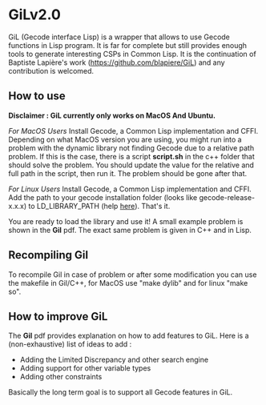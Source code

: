 # GiLv2.0

GiL (Gecode interface Lisp) is a wrapper that allows to use Gecode functions in Lisp program. It is far for complete but still provides enough tools to generate interesting CSPs in Common Lisp. It is the continuation of Baptiste Lapière's work (https://github.com/blapiere/GiL) and any contribution is welcomed.

## How to use
**Disclaimer : GiL currently only works on MacOS And Ubuntu.**

*For MacOS Users*
Install Gecode, a Common Lisp implementation and CFFI. Depending on what MacOS version you are using, you might run into a problem with the dynamic library not finding Gecode due to a relative path problem. If this is the case, there is a script **script.sh** in the c++ folder that should solve the problem. You should update the value for the relative and full path in the script, then run it. The problem should be gone after that.

*For Linux Users*
Install Gecode, a Common Lisp implementation and CFFI. Add the path to your gecode installation folder (looks like gecode-release-x.x.x) to LD_LIBRARY_PATH (help [here](https://stackoverflow.com/questions/13428910/how-to-set-the-environmental-variable-ld-library-path-in-linux)). That's it.

You are ready to load the library and use it! A small example problem is shown in the **Gil** pdf. The exact same problem is given in C++ and in Lisp.

## Recompiling Gil
To recompile Gil in case of problem or after some modification you can use the makefile in Gil/C++, for MacOS use "make dylib" and for linux "make so".

## How to improve GiL
The **Gil** pdf provides explanation on how to add features to GiL. Here is a (non-exhaustive) list of ideas to add : 

- Adding the Limited Discrepancy and other search engine
- Adding support for other variable types
- Adding other constraints

Basically the long term goal is to support all Gecode features in GiL.

